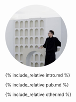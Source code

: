  <img src="https://github.com/HanlardResearch/HanlardResearch.github.io/blob/main/tx.png"  alt="Your Profile Picture" width="200" height="200" style="border-radius: 50%;">

  {% include_relative intro.md %}
  
  {% include_relative pub.md %}
  
  {% include_relative other.md %}
